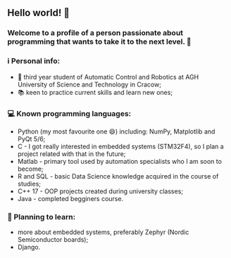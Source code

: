 ## Hello world! 👋
### Welcome to a profile of a person passionate about programming that wants to take it to the next level. 🚀

### :information_source: Personal info:
- 🤖 third year student of Automatic Control and Robotics at AGH University of Science and Technology in Cracow;
- :books: keen to practice current skills and learn new ones;

### 💻 Known programming languages:
- Python (my most favourite one 😄) including: NumPy, Matplotlib and PyQt 5/6;
- C - I got really interested in embedded systems (STM32F4), so I plan a project related with that in the future;
- Matlab - primary tool used by automation specialists who I am soon to become;
- R and SQL - basic Data Science knowledge acquired in the course of studies;
- C++ 17 - OOP projects created during university classes;
- Java - completed begginers course.

### 🌱 Planning to learn:
- more about embedded systems, preferably Zephyr (Nordic Semiconductor boards);
- Django.

<!--
**Filip-Dymczyk/Filip-Dymczyk** is a ✨ _special_ ✨ repository because its `README.md` (this file) appears on your GitHub profile.

Here are some ideas to get you started:

- 🔭 I’m currently working on ...
- 🌱 I’m currently learning ...
- 👯 I’m looking to collaborate on ...
- 🤔 I’m looking for help with ...
- 💬 Ask me about ...
- 📫 How to reach me: ...
- 😄 Pronouns: ...
- ⚡ Fun fact: ...
-->
